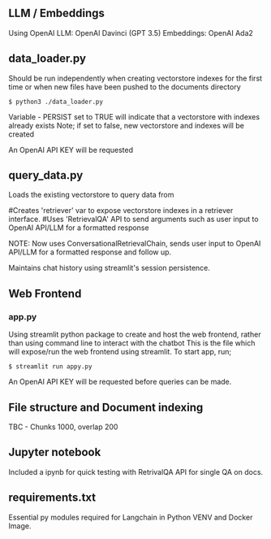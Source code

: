 ## LLM / Embeddings
Using OpenAI LLM: OpenAI Davinci (GPT 3.5)
Embeddings: OpenAI Ada2


## data_loader.py 
Should be run independently when creating vectorstore indexes for the first time or when new files have been pushed to the documents directory

`$ python3 ./data_loader.py`

Variable - 
PERSIST set to TRUE will indicate that a vectorstore with indexes already exists
Note; if set to false, new vectorstore and indexes will be created

An OpenAI API KEY will be requested


## query_data.py
Loads the existing vectorstore to query data from

#Creates 'retriever' var to expose vectorstore indexes in a retriever interface.
#Uses 'RetrievalQA' API to send arguments such as user input to OpenAI API/LLM for a formatted response

NOTE: Now uses ConversationalRetrievalChain, sends user input to OpenAI API/LLM for a formatted response and follow up. 

Maintains chat history using streamlit's session persistence.

## Web Frontend
### app.py

Using streamlit python package to create and host the web frontend, rather than using command line to interact with the chatbot
This is the file which will expose/run the web frontend using streamlit. To start app, run;

```$ streamlit run appy.py```

An OpenAI API KEY will be requested before queries can be made.


## File structure and Document indexing
TBC - Chunks 1000, overlap 200


## Jupyter notebook
Included a ipynb for quick testing with RetrivalQA API for single QA on docs.


## requirements.txt
Essential py modules required for Langchain in Python VENV and Docker Image.